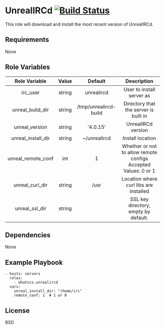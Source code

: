 UnrealIRCd [![Build Status](https://travis-ci.org/WhatsCS/ansible-role-unrealircd.svg?branch=master)](https://travis-ci.org/WhatsCS/ansible-role-unrealircd)
=========

This role will download and install the most recent version of UnrealIRCd.

Requirements
------------

None

Role Variables
--------------

|    Role Variable   |  Value |        Default        |                           Description                          |
|:------------------:|:------:|:---------------------:|:--------------------------------------------------------------:|
|      irc_user      | string |      unrealircd       |                    User to install server as                   |
|  unreal_build_dir  | string | /tmp/unrealircd-build |              Directory that the server is built in             |
|   unreal_version   | string |        '4.0.15'       |                       UnrealIRCd version                       |
| unreal_install_dir | string |      ~/unrealircd     |                        Install location                        |
| unreal_remote_conf |   int  |           1           | Whether or not to allow remote configs Accepted Values: 0 or 1 |
|   unreal_curl_dir  | string |          /usr         |             Location where curl libs are installed             |
|   unreal_ssl_dir   | string |                       |              SSL key directory, empty by default.              |

Dependencies
------------

None

Example Playbook
----------------

    - hosts: servers
      roles:
        - whatscs.unrealircd
      vars:
        unreal_install_dir: "/home/irc"
        remote_conf: 1  # 1 or 0


License
-------

BSD

